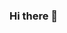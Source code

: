 ### Hi there 👋

<!--
**Programbins/Programbins** is a ✨ _special_ ✨ repository because its `README.md` (this file) appears on your GitHub profile.

Here are some ideas to get you started:
 - I'm student
 - interested in coding
 - familiar with server engineering
